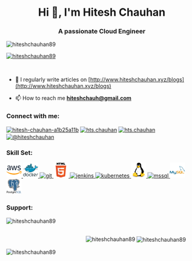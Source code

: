 <h1 align="center">Hi 👋, I'm Hitesh Chauhan</h1>
<h3 align="center">A passionate Cloud Engineer</h3>

<p align="left"> <img src="https://komarev.com/ghpvc/?username=hiteshchauhan89&label=Profile%20views&color=0e75b6&style=flat" alt="hiteshchauhan89" /> </p>

<p align="left"> <a href="https://github.com/ryo-ma/github-profile-trophy"><img src="https://github-profile-trophy.vercel.app/?username=hiteshchauhan89" alt="hiteshchauhan89" /></a> </p>

<p align="left"> <a href="https://twitter.com/" target="blank"><img src="https://img.shields.io/twitter/follow/?logo=twitter&style=for-the-badge" alt="" /></a> </p>

- 📝 I regularly write articles on [http://www.hiteshchauhan.xyz/blogs](http://www.hiteshchauhan.xyz/blogs)

- 📫 How to reach me **hiteshchauh@gmail.com**

<h3 align="left">Connect with me:</h3>
<p align="left">
<a href="https://linkedin.com/in/hitesh-chauhan-a1b25a11b" target="blank"><img align="center" src="https://raw.githubusercontent.com/rahuldkjain/github-profile-readme-generator/master/src/images/icons/Social/linked-in-alt.svg" alt="hitesh-chauhan-a1b25a11b" height="30" width="40" /></a>
<a href="https://fb.com/hts.chauhan" target="blank"><img align="center" src="https://raw.githubusercontent.com/rahuldkjain/github-profile-readme-generator/master/src/images/icons/Social/facebook.svg" alt="hts.chauhan" height="30" width="40" /></a>
<a href="https://instagram.com/hts.chauhan" target="blank"><img align="center" src="https://raw.githubusercontent.com/rahuldkjain/github-profile-readme-generator/master/src/images/icons/Social/instagram.svg" alt="hts.chauhan" height="30" width="40" /></a>
<a href="https://hashnode.com/@hiteshchauhan" target="blank"><img align="center" src="https://raw.githubusercontent.com/rahuldkjain/github-profile-readme-generator/master/src/images/icons/Social/hashnode.svg" alt="@hiteshchauhan" height="30" width="40" /></a>
</p>

<h3 align="left">Skill Set:</h3>
<p align="left"> <a href="https://aws.amazon.com" target="_blank" rel="noreferrer"> <img src="https://raw.githubusercontent.com/devicons/devicon/master/icons/amazonwebservices/amazonwebservices-original-wordmark.svg" alt="aws" width="40" height="40"/> </a> <a href="https://www.docker.com/" target="_blank" rel="noreferrer"> <img src="https://raw.githubusercontent.com/devicons/devicon/master/icons/docker/docker-original-wordmark.svg" alt="docker" width="40" height="40"/> </a> <a href="https://git-scm.com/" target="_blank" rel="noreferrer"> <img src="https://www.vectorlogo.zone/logos/git-scm/git-scm-icon.svg" alt="git" width="40" height="40"/> </a> <a href="https://www.w3.org/html/" target="_blank" rel="noreferrer"> <img src="https://raw.githubusercontent.com/devicons/devicon/master/icons/html5/html5-original-wordmark.svg" alt="html5" width="40" height="40"/> </a> <a href="https://www.jenkins.io" target="_blank" rel="noreferrer"> <img src="https://www.vectorlogo.zone/logos/jenkins/jenkins-icon.svg" alt="jenkins" width="40" height="40"/> </a> <a href="https://kubernetes.io" target="_blank" rel="noreferrer"> <img src="https://www.vectorlogo.zone/logos/kubernetes/kubernetes-icon.svg" alt="kubernetes" width="40" height="40"/> </a> <a href="https://www.linux.org/" target="_blank" rel="noreferrer"> <img src="https://raw.githubusercontent.com/devicons/devicon/master/icons/linux/linux-original.svg" alt="linux" width="40" height="40"/> </a> <a href="https://www.microsoft.com/en-us/sql-server" target="_blank" rel="noreferrer"> <img src="https://www.svgrepo.com/show/303229/microsoft-sql-server-logo.svg" alt="mssql" width="40" height="40"/> </a> <a href="https://www.mysql.com/" target="_blank" rel="noreferrer"> <img src="https://raw.githubusercontent.com/devicons/devicon/master/icons/mysql/mysql-original-wordmark.svg" alt="mysql" width="40" height="40"/> </a> <a href="https://www.postgresql.org" target="_blank" rel="noreferrer"> <img src="https://raw.githubusercontent.com/devicons/devicon/master/icons/postgresql/postgresql-original-wordmark.svg" alt="postgresql" width="40" height="40"/> </a> </p>

<h3 align="left">Support:</h3>
<p><a href="https://www.buymeacoffee.com/hiteshchauhan89"> <img align="left" src="https://cdn.buymeacoffee.com/buttons/v2/default-yellow.png" height="50" width="210" alt="hiteshchauhan89" /></a></p><br><br>

<p><img align="left" src="https://github-readme-stats.vercel.app/api/top-langs?username=hiteshchauhan89&show_icons=true&locale=en&layout=compact" alt="hiteshchauhan89" /></p>

<p>&nbsp;<img align="center" src="https://github-readme-stats.vercel.app/api?username=hiteshchauhan89&show_icons=true&locale=en" alt="hiteshchauhan89" /></p>

<p><img align="center" src="https://github-readme-streak-stats.herokuapp.com/?user=hiteshchauhan89&" alt="hiteshchauhan89" /></p>
